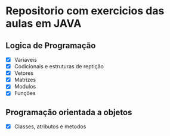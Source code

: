 # Repositorio com exercicios das aulas em JAVA

## Logica de Programação
- [x] Variaveis
- [x] Codicionais e estruturas de reptição
- [x] Vetores
- [x] Matrizes
- [x] Modulos
- [x] Funções 
 
## Programação orientada a objetos
- [x] Classes, atributos e metodos
